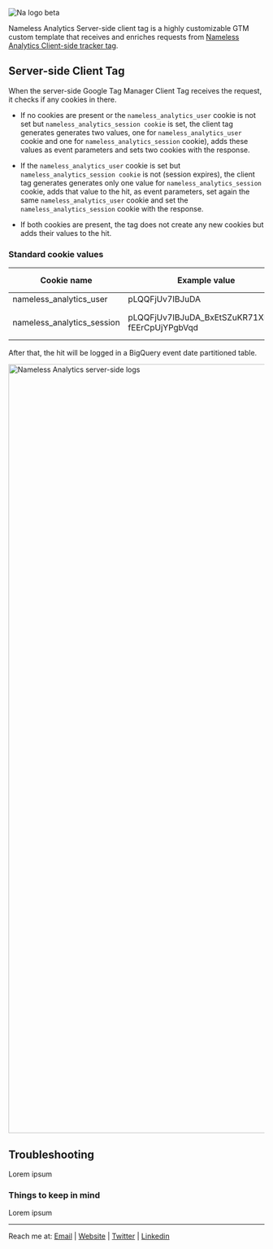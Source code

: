 ![Na logo beta](https://github.com/tommasomoretti/nameless-analytics/assets/29273232/7d4ded5e-4b79-46a2-b089-03997724fd10)

Nameless Analytics Server-side client tag is a highly customizable GTM custom template that receives and enriches requests from [Nameless Analytics Client-side tracker tag](https://github.com/tommasomoretti/nameless-analytics-client-tag).



## Server-side Client Tag
When the server-side Google Tag Manager Client Tag receives the request, it checks if any cookies in there.

- If no cookies are present or the ```nameless_analytics_user``` cookie is not set but ```nameless_analytics_session cookie``` is set, the client tag generates generates two values, one for ```nameless_analytics_user``` cookie and one for ```nameless_analytics_session``` cookie), adds these values as event parameters and sets two cookies with the response.

- If the ```nameless_analytics_user``` cookie is set but ```nameless_analytics_session cookie``` is not (session expires), the client tag generates generates only one value for ```nameless_analytics_session``` cookie, adds that value to the hit, as event parameters, set again the same ```nameless_analytics_user``` cookie and set the ```nameless_analytics_session``` cookie with the response.

- If both cookies are present, the tag does not create any new cookies but adds their values to the hit.

### Standard cookie values
| Cookie name                | Example value                                   | Default expiration | Description                                                                                     |
|----------------------------|-------------------------------------------------|--------------------|-------------------------------------------------------------------------------------------------|
| nameless_analytics_user    | pLQQFjUv7IBJuDA                                 | 400 days           | 15 chars random string                                                                          |
| nameless_analytics_session | pLQQFjUv7IBJuDA_BxEtSZuKR71XL7K-fEErCpUjYPgbVqd | 30 minutes         | nameless_analytics_user + 15 chars random string + current page_id                              |

After that, the hit will be logged in a BigQuery event date partitioned table.

<img width="1512" alt="Nameless Analytics server-side logs" src="https://github.com/user-attachments/assets/225ae759-b4d8-4632-9ee8-b608fb5e4a12">



## Troubleshooting
Lorem ipsum


### Things to keep in mind

Lorem ipsum

---

Reach me at: [Email](mailto:hello@tommasomoretti.com) | [Website](https://tommasomoretti.com/?utm_source=github.com&utm_medium=referral&utm_campaign=nameless_analytics) | [Twitter](https://twitter.com/tommoretti88) | [Linkedin](https://www.linkedin.com/in/tommasomoretti/)

